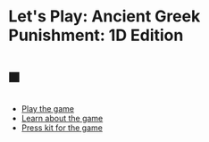 # Let's Play: Ancient Greek Punishment: 1D Edition
# ◼️

- [Play the game](https://pippinbarr.com/lets-play-ancient-greek-punishment-1d-edition)
- [Learn about the game](info/)
- [Press kit for the game](press/)